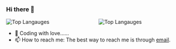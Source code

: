 ### Hi there 👋

<div style="display: flex;width:100%;justify-content: space-between;"> 
  <img style="flex: 1;" alt="Top Langauges" src="https://github-readme-stats.vercel.app/api/top-langs/?username=xnor-bear&show_icons=true&layout=compact&hide_border=true" />
  <img style="flex: 1;" alt="Top Langauges" src="https://github-readme-stats.vercel.app/api?username=xnor-bear&show_icons=true&hide_border=true" />
</div>


- 🔭 Coding with love……
- 📫 How to reach me: The best way to reach me is through [email](mailto:xiangnorth@qq.com).
